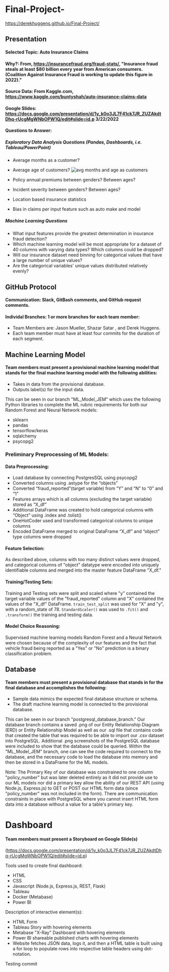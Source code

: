 # Final-Project-

https://derekhuggens.github.io/Final-Project/

## Presentation

#### Selected Topic: Auto Insurance Claims
#### Why?: From, https://insurancefraud.org/fraud-stats/, "Insurance fraud steals at least $80 billion every year from American consumers. (Coalition Against Insurance Fraud is working to update this figure in 2022)."
#### Source Data: From Kaggle.com, https://www.kaggle.com/buntyshah/auto-insurance-claims-data
#### Google Slides: https://docs.google.com/presentation/d/1y_k0o3JL7F41ck7JR_ZUZAkdtDhq-rUcgMgWNbOPW1Q/edit#slide=id.p 3/22/2022
#### Questions to Answer: 

##### Exploratory Data Analysis Questions (Pandas, Dashboards, i.e. Tableau/PowerPoint)

- Average months as a customer?
- Average age of customers?
![avg months and age as customers](https://user-images.githubusercontent.com/89805399/161166306-54cd7343-c0a6-4cc4-90d9-af7205cde4e0.PNG)


- Policy annual premiums between genders? Between ages?
- Incident severity between genders? Between ages?
- Location based insurance statistics
- Bias in claims per input feature such as auto make and model

##### Machine Learning Questions

- What input features provide the greatest determination in insurance fraud detection?
- Which machine learning model will be most appropriate for a dataset of 40 columns with varying data types? Which columns could be dropped?
- Will our insurance dataset need binning for categorical values that have a large number of unique values?
- Are the categorical variables' unique values distributed relatively evenly?

## GitHub Protocol

#### Communication: Slack, GitBash comments, and GitHub request comments.

#### Individal Branches: 1 or more branches for each team member:
- Team Members are: Jason Mueller, Shazar Satar , and Derek Huggens.
- Each team member must have at least four commits for the duration of each segment.

## Machine Learning Model

#### Team members must present a provisional machine learning model that stands for the final machine learning model with the following abilities:
- Takes in data from the provisional database.
- Outputs label(s) for the input data.

This can be seen in our branch "ML_Model_JEM" which uses the following Python libraries to complete the ML rubric requirements for both our Random Forest and Neural Network models:
  - sklearn
  - pandas
  - tensorflow/keras
  - sqlalchemy
  - psycopg2

### Preliminary Preprocessing of ML Models:

#### Data Preprocessing: 
 - Load database by connecting PostgresSQL using psycopg2
 - Converted columns using .astype for the “objects”   
 - Converted “fraud_reported”(target variable) from “Y” and “N” to “0” and “1”
 - Features arrays which is all columns (excluding the target variable) stored as “X_df”
 - Additional DataFrame was created to hold categorical columns with “Object”  using .index and .tolist()
 - OneHotCoder used and transformed  categorical columns to unique columns
 - Encoded DataFrame merged to original DataFrame “X_df” and “object” type columns were dropped   


#### Feature Selection: 
As described above, columns with too many distinct values were dropped, and categorical columns of "object" datatype were encoded into uniquely identifiable columns and merged into the master feature DataFrame "X_df."

#### Training/Testing Sets: 
Training and Testing sets were split and scaled where "y" contained the target variable values of the "fraud_reported" column and "X" contained the values of the "X_df" DataFrame. `train_test_split` was used for "X" and "y", with a random_state of 78. `StandardScaler()` was used to `.fit()` and `.transform()` the training and testing data.

#### Model Choice Reasoning: 
Supervised machine learning models Random Forest and a Neural Network were chosen because of the complexity of our features and the fact that vehicle fraud being reported as a "Yes" or "No" prediction is a binary classification problem.

## Database

#### Team members must present a provisional database that stands in for the final database and accomplishes the following:
- Sample data mimics the expected final database structure or schema.
- The draft machine learning model is connected to the provisional database.

This can be seen in our branch "postgresql_database_branch." Our database branch contains a saved .png of our Entity Relationship Diagram (ERD) or Entity Relationship Model as well as our .sql file that contains code that created the table that was required to be able to import our .csv dataset into PostgreSQL. Additional .png screenshots of the PostgreSQL database were included to show that the database could be queried. Within the "ML_Model_JEM" branch, one can see the code required to connect to the database, and the necessary code to load the database into memory and then be stored in a DataFrame for the ML models.

Note: The Primary Key of our database was constrained to one column "policy_number" but was later deleted entirely as it did not provide use to our ML models nor did a primary key allow the ability of our REST API (using Node.js, Express.js) to GET or POST our HTML form data (since "policy_number" was not included in the form). There are communication constraints in place with PostgreSQL where you cannot insert HTML form data into a database without a value for a table's primary key.

# Dashboard

#### Team members must present a Storyboard on Google Slide(s) 
(https://docs.google.com/presentation/d/1y_k0o3JL7F41ck7JR_ZUZAkdtDhq-rUcgMgWNbOPW1Q/edit#slide=id.p)

Tools used to create final dashboard:
  - HTML
  - CSS
  - Javascript (Node.js, Express.js, REST, Flask)
  - Tableau
  - Docker (Metabase)
  - Power BI
  
Description of interactive element(s):

  - HTML Form
  - Tableau Story with hovering elements
  - Metabase "X-Ray" Dashboard with hovering elements
  - Power BI shareable published charts with hovering elements
  - Website fetches JSON data, logs it, and then a HTML table is built using a for loop to populate rows into respective table headers using dot-notation.

Testing commit
